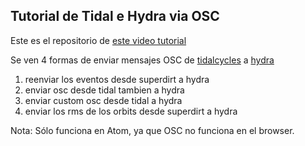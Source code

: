 ## Tutorial de Tidal e Hydra via OSC

Este es el repositorio de [ este video tutorial](https://youtu.be/t6KZ03Wp66M)

Se ven 4 formas de enviar mensajes OSC de [tidalcycles](https://tidalcycles.org) a [hydra](https://hydra-editor.glitch.me/)

1. reenviar los eventos desde superdirt a hydra
2. enviar osc desde tidal tambien a hydra
3. enviar custom osc desde tidal a hydra
4. enviar los rms de los orbits desde superdirt a hydra

Nota: Sólo funciona en Atom, ya que OSC no funciona en el browser.
